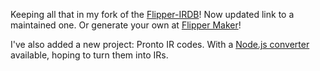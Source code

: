 Keeping all that in my fork of the [Flipper-IRDB](https://github.com/UberGuidoZ/Flipper-IRDB)! Now updated link to a maintained one. Or generate your own at [Flipper Maker](https://flippermaker.github.io/)!

I've also added a new project: Pronto IR codes. With a [Node.js converter](https://gist.github.com/XMB5/a877ab620d812260f2da8380aac050d3) available, hoping to turn them into IRs.
